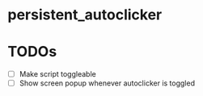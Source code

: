 # persistent_autoclicker

# TODOs
- [ ] Make script toggleable
- [ ] Show screen popup whenever autoclicker is toggled
